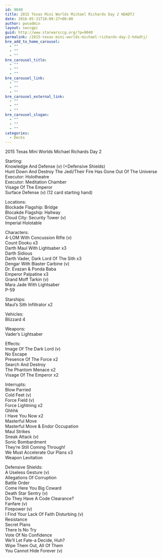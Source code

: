 ```yaml
---
id: 9040
title: 2015 Texas Mini Worlds Michael Richards Day 2 HDADTJ
date: 2016-05-31T18:09:27+00:00
author: pwsadmin
layout: swccgpc
guid: http://www.starwarsccg.org/?p=9040
permalink: /2015-texas-mini-worlds-michael-richards-day-2-hdadtj/
bre_add_to_home_carousel:
  - ""
  - ""
  - ""
bre_carousel_title:
  - ""
  - ""
  - ""
bre_carousel_link:
  - ""
  - ""
  - ""
bre_carousel_external_link:
  - ""
  - ""
  - ""
bre_carousel_slogan:
  - ""
  - ""
  - ""
categories:
  - Decks
---
```

2015 Texas Mini Worlds Michael Richards Day 2

Starting:  
Knowledge And Defense (v) (+Defensive Shields)  
Hunt Down And Destroy The Jedi/Their Fire Has Gone Out Of The Universe  
Executor: Holotheatre  
Executor: Meditation Chamber  
Visage Of The Emperor  
Surface Defense (v) (12 card starting hand)

Locations:  
Blockade Flagship: Bridge  
Blocakde Flagship: Hallway  
Cloud City: Security Tower (v)  
Imperial Holotable

Characters:  
4-LOM With Concussion Rifle (v)  
Count Dooku x3  
Darth Maul With Lightsaber x3  
Darth Sidious  
Darth Vader, Dark Lord Of The Sith x3  
Dengar With Blaster Carbine (v)  
Dr. Evazan & Ponda Baba  
Emperor Palpatine x3  
Grand Moff Tarkin (v)  
Mara Jade With Lightsaber  
P-59

Starships:  
Maul&#8217;s Sith Infiltrator x2

Vehicles:  
Blizzard 4

Weapons:  
Vader&#8217;s Lightsaber

Effects:  
Image Of The Dark Lord (v)  
No Escape  
Presence Of The Force x2  
Search And Destroy  
The Phantom Menace x2  
Visage Of The Emperor x2

Interrupts:  
Blow Parried  
Cold Feet (v)  
Force Field (v)  
Force Lightning x2  
Ghhhk  
I Have You Now x2  
Masterful Move  
Masterful Move & Endor Occupation  
Maul Strikes  
Sneak Attack (v)  
Sonic Bombardment  
They&#8217;re Still Coming Through!  
We Must Accelerate Our Plans x3  
Weapon Levitation

Defensive Shields:  
A Useless Gesture (v)  
Allegations Of Corruption  
Battle Order  
Come Here You Big Coward  
Death Star Sentry (v)  
Do They Have A Code Clearance?  
Fanfare (v)  
Firepower (v)  
I Find Your Lack Of Faith Disturbing (v)  
Resistance  
Secret Plans  
There Is No Try  
Vote Of No Confidence  
We&#8217;ll Let Fate-a Decide, Huh?  
Wipe Them Out, All Of Them  
You Cannot Hide Forever (v)